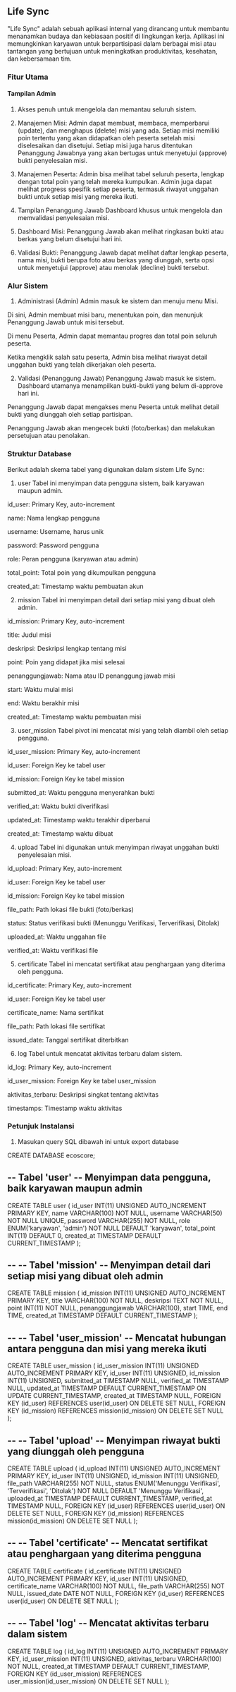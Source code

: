 ## Life Sync
"Life Sync" adalah sebuah aplikasi internal yang dirancang untuk membantu menanamkan budaya dan kebiasaan positif di lingkungan kerja. Aplikasi ini memungkinkan karyawan untuk berpartisipasi dalam berbagai misi atau tantangan yang bertujuan untuk meningkatkan produktivitas, kesehatan, dan kebersamaan tim.

### Fitur Utama
#### Tampilan Admin
1. Akses penuh untuk mengelola dan memantau seluruh sistem.

2. Manajemen Misi: Admin dapat membuat, membaca, memperbarui (update), dan menghapus (delete) misi yang ada. Setiap misi memiliki poin tertentu yang akan didapatkan oleh peserta setelah misi diselesaikan dan disetujui. Setiap misi juga harus ditentukan Penanggung Jawabnya yang akan bertugas untuk menyetujui (approve) bukti penyelesaian misi.

3. Manajemen Peserta: Admin bisa melihat tabel seluruh peserta, lengkap dengan total poin yang telah mereka kumpulkan. Admin juga dapat melihat progress spesifik setiap peserta, termasuk riwayat unggahan bukti untuk setiap misi yang mereka ikuti.

4. Tampilan Penanggung Jawab
Dashboard khusus untuk mengelola dan memvalidasi penyelesaian misi.

5. Dashboard Misi: Penanggung Jawab akan melihat ringkasan bukti atau berkas yang belum disetujui hari ini.

6. Validasi Bukti: Penanggung Jawab dapat melihat daftar lengkap peserta, nama misi, bukti berupa foto atau berkas yang diunggah, serta opsi untuk menyetujui (approve) atau menolak (decline) bukti tersebut.

### Alur Sistem
1. Administrasi (Admin)
Admin masuk ke sistem dan menuju menu Misi.

Di sini, Admin membuat misi baru, menentukan poin, dan menunjuk Penanggung Jawab untuk misi tersebut.

Di menu Peserta, Admin dapat memantau progres dan total poin seluruh peserta.

Ketika mengklik salah satu peserta, Admin bisa melihat riwayat detail unggahan bukti yang telah dikerjakan oleh peserta.

2. Validasi (Penanggung Jawab)
Penanggung Jawab masuk ke sistem. Dashboard utamanya menampilkan bukti-bukti yang belum di-approve hari ini.

Penanggung Jawab dapat mengakses menu Peserta untuk melihat detail bukti yang diunggah oleh setiap partisipan.

Penanggung Jawab akan mengecek bukti (foto/berkas) dan melakukan persetujuan atau penolakan.

### Struktur Database
Berikut adalah skema tabel yang digunakan dalam sistem Life Sync:

1. user
Tabel ini menyimpan data pengguna sistem, baik karyawan maupun admin.

id_user: Primary Key, auto-increment

name: Nama lengkap pengguna

username: Username, harus unik

password: Password pengguna

role: Peran pengguna (karyawan atau admin)

total_point: Total poin yang dikumpulkan pengguna

created_at: Timestamp waktu pembuatan akun

2. mission
Tabel ini menyimpan detail dari setiap misi yang dibuat oleh admin.

id_mission: Primary Key, auto-increment

title: Judul misi

deskripsi: Deskripsi lengkap tentang misi

point: Poin yang didapat jika misi selesai

penanggungjawab: Nama atau ID penanggung jawab misi

start: Waktu mulai misi

end: Waktu berakhir misi

created_at: Timestamp waktu pembuatan misi

3. user_mission
Tabel pivot ini mencatat misi yang telah diambil oleh setiap pengguna.

id_user_mission: Primary Key, auto-increment

id_user: Foreign Key ke tabel user

id_mission: Foreign Key ke tabel mission

submitted_at: Waktu pengguna menyerahkan bukti

verified_at: Waktu bukti diverifikasi

updated_at: Timestamp waktu terakhir diperbarui

created_at: Timestamp waktu dibuat

4. upload
Tabel ini digunakan untuk menyimpan riwayat unggahan bukti penyelesaian misi.

id_upload: Primary Key, auto-increment

id_user: Foreign Key ke tabel user

id_mission: Foreign Key ke tabel mission

file_path: Path lokasi file bukti (foto/berkas)

status: Status verifikasi bukti (Menunggu Verifikasi, Terverifikasi, Ditolak)

uploaded_at: Waktu unggahan file

verified_at: Waktu verifikasi file

5. certificate
Tabel ini mencatat sertifikat atau penghargaan yang diterima oleh pengguna.

id_certificate: Primary Key, auto-increment

id_user: Foreign Key ke tabel user

certificate_name: Nama sertifikat

file_path: Path lokasi file sertifikat

issued_date: Tanggal sertifikat diterbitkan

6. log
Tabel untuk mencatat aktivitas terbaru dalam sistem.

id_log: Primary Key, auto-increment

id_user_mission: Foreign Key ke tabel user_mission

aktivitas_terbaru: Deskripsi singkat tentang aktivitas

timestamps: Timestamp waktu aktivitas


### Petunjuk Instalansi
1. Masukan query SQL dibawah ini untuk export database

CREATE DATABASE ecoscore;

-- Tabel 'user'
-- Menyimpan data pengguna, baik karyawan maupun admin
--
CREATE TABLE user (
    id_user INT(11) UNSIGNED AUTO_INCREMENT PRIMARY KEY,
    name VARCHAR(100) NOT NULL,
    username VARCHAR(50) NOT NULL UNIQUE,
    password VARCHAR(255) NOT NULL,
    role ENUM('karyawan', 'admin') NOT NULL DEFAULT 'karyawan',
    total_point INT(11) DEFAULT 0,
    created_at TIMESTAMP DEFAULT CURRENT_TIMESTAMP
);

--
-- Tabel 'mission'
-- Menyimpan detail dari setiap misi yang dibuat oleh admin
--
CREATE TABLE mission (
    id_mission INT(11) UNSIGNED AUTO_INCREMENT PRIMARY KEY,
    title VARCHAR(100) NOT NULL,
    deskripsi TEXT NOT NULL,
    point INT(11) NOT NULL,
    penanggungjawab VARCHAR(100),
    start TIME,
    end TIME,
    created_at TIMESTAMP DEFAULT CURRENT_TIMESTAMP
);

--
-- Tabel 'user_mission'
-- Mencatat hubungan antara pengguna dan misi yang mereka ikuti
--
CREATE TABLE user_mission (
    id_user_mission INT(11) UNSIGNED AUTO_INCREMENT PRIMARY KEY,
    id_user INT(11) UNSIGNED,
    id_mission INT(11) UNSIGNED,
    submitted_at TIMESTAMP NULL,
    verified_at TIMESTAMP NULL,
    updated_at TIMESTAMP DEFAULT CURRENT_TIMESTAMP ON UPDATE CURRENT_TIMESTAMP,
    created_at TIMESTAMP NULL,
    FOREIGN KEY (id_user) REFERENCES user(id_user) ON DELETE SET NULL,
    FOREIGN KEY (id_mission) REFERENCES mission(id_mission) ON DELETE SET NULL
);

--
-- Tabel 'upload'
-- Menyimpan riwayat bukti yang diunggah oleh pengguna
--
CREATE TABLE upload (
    id_upload INT(11) UNSIGNED AUTO_INCREMENT PRIMARY KEY,
    id_user INT(11) UNSIGNED,
    id_mission INT(11) UNSIGNED,
    file_path VARCHAR(255) NOT NULL,
    status ENUM('Menunggu Verifikasi', 'Terverifikasi', 'Ditolak') NOT NULL DEFAULT 'Menunggu Verifikasi',
    uploaded_at TIMESTAMP DEFAULT CURRENT_TIMESTAMP,
    verified_at TIMESTAMP NULL,
    FOREIGN KEY (id_user) REFERENCES user(id_user) ON DELETE SET NULL,
    FOREIGN KEY (id_mission) REFERENCES mission(id_mission) ON DELETE SET NULL
);

--
-- Tabel 'certificate'
-- Mencatat sertifikat atau penghargaan yang diterima pengguna
--
CREATE TABLE certificate (
    id_certificate INT(11) UNSIGNED AUTO_INCREMENT PRIMARY KEY,
    id_user INT(11) UNSIGNED,
    certificate_name VARCHAR(100) NOT NULL,
    file_path VARCHAR(255) NOT NULL,
    issued_date DATE NOT NULL,
    FOREIGN KEY (id_user) REFERENCES user(id_user) ON DELETE SET NULL
);

--
-- Tabel 'log'
-- Mencatat aktivitas terbaru dalam sistem
--
CREATE TABLE log (
    id_log INT(11) UNSIGNED AUTO_INCREMENT PRIMARY KEY,
    id_user_mission INT(11) UNSIGNED,
    aktivitas_terbaru VARCHAR(100) NOT NULL,
    created_at TIMESTAMP DEFAULT CURRENT_TIMESTAMP,
    FOREIGN KEY (id_user_mission) REFERENCES user_mission(id_user_mission) ON DELETE SET NULL
);

